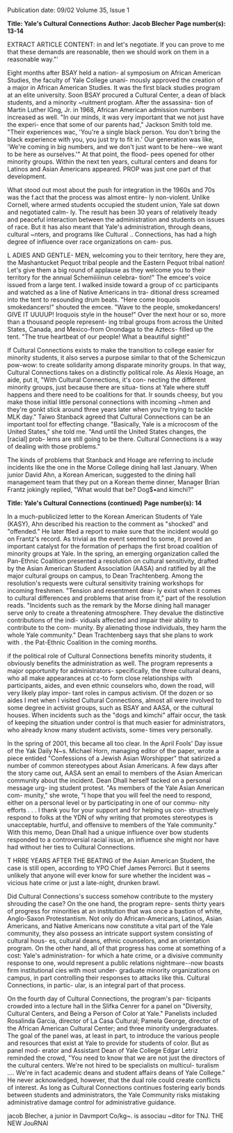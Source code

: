 Publication date: 09/02
Volume 35, Issue 1

**Title: Yale's Cultural Connections**
**Author: Jacob Blecher**
**Page number(s): 13-14**

EXTRACT ARTICLE CONTENT:
in and let's negotiate. If you can prove to 
me that these demands are reasonable, then 
we should work on them in a reasonable 
way."' 

Eight months after BSAY held a nation-
al symposium on African American 
Studies, the faculty of Yale College unani-
mously approved the creation of a major in 
African American Studies. It was the first 
black studies program at an elite university. 
Soon BSAY procured a Cultural Center, a 
dean of black students, and a minority 
~ruitment progtam. After the assassina-
tion of Martin Luther lGng, Jr. in 1968, 
African American admission numbers 
increased as well. "In our minds, it was very 
important that we not just have the experi-
ence that some of our parents had," 
Jackson Smith told me. "Their experiences 
wac, 'You're a single black person. You 
don't bring the black experience with you, 
you just try to fit in.' Our generation was 
like, 'We're coming in big numbers, and we 
don't just want to be here--we want to be 
here as ourselves.'" At that point, the flood-
pees opened for other minority groups. 
Within the next ten years, cultural centers 
and deans for Latinos and Asian Americans 
appeared. PROP was just one part of that 
development. 

What stood out most about the push 
for integration in the 1960s and 70s was 
the f.act that the process was almost entire-
ly non-violent. Unlike Cornell, where 
armed students occupied the student 
union, Yale sat down and negotiated calm-
ly. The result has been 30 years of relatively 
lteady and peaceful interaction between 
the administration and students on issues 
of race. But it has also meant that Yale's 
administration, through deans, cultural 
~nters, and programs like Cultural 
.. 
Connections, has had a high degree of 
influence over race organizations on cam-
pus. 

L
ADIES 
AND 
GENTLE-
MEN, welcoming you 
to their territory, here they 
are, 
the 
Mashantucket 
Pequot tribal people and 
the Eastern Pequot tribal 
nation! Let's give them a 
big round of applause as 
they welcome you to their 
territory for the annual 
Schemiiiiinun 
celebra-
tion!" The emcee's voice 
issued from a large tent. I 
walked inside toward a 
group of cc participants 
and watched as a line of 
Native Americans in tra-
ditional dress screamed 
into the tent to resounding 
drum beats. "Here come 
Iroquois 
smokedancers!" 
shouted 
the emcee. "Wave to the 
people, smokedancers! GIVE 
IT UUUUP! Iroquois style in 
the house!" Over the next 
hour or so, more than a 
thousand people represent-
ing tribal groups from across 
the United States, Canada, 
and 
Mexico-from 
Onondaga to the Aztecs-
filled up the tent. "The true heartbeat of 
our people! What a beautiful sight!" 

If Cultural Connections exists to make 
the transition to college easier for minority 
students, it also serves a purpose similar to 
that of the Schemiczun pow-wow: to create 
solidarity among disparate 
minority 
groups. In that way, Cultural Connections 
takes on a distinctly political role. As Alexis 
Hoage, an aide, put it, 
"With 
Cultural 
Connections, it's con-
necting the different 
minority groups, just 
because there are situa-
tions at Yale where stuff 
happens and there need 
to be coalitions for that. 
Ir sounds cheesy, but you 
make those initial little 
personal 
connections 
with incoming ~hmen 
and they're gonkt stick 
around three years later 
when you're trying to 
tackle MLK day." Taiwo 
Stanback agreed that Cultural 
Connections can 
be 
an 
important tool for effecting 
change. "Basically, Yale is a 
microcosm of the United 
States," she told me. "And 
until the United States 
changes, the [racial] prob-
lems are still going to be 
there. Cultural Connections 
is a way of dealing with 
those problems." 

The kinds of problems 
that Stanback and Hoage 
are referring to include 
incidents like the one in the Morse College 
dining hall last January. When junior 
David Ahn, a Korean American, suggested 
to the dining hall management team that 
they put on a Korean theme dinner, 
Manager Brian Frantz jokingly replied, 
"What would that be? Dog$•and kimchi?" 


**Title:  Yale's Cultural Connections (continued)**
**Page number(s): 14**

In a much-publicized letter to the Korean American Students of 
Yale (KASY), Ahn described his reaction to the comment as 
"shocked" and "offended." He later ftled a report to make sure that 
the incident would go on Frantz's record. As trivial as the event 
seemed to some, it proved an important catalyst for the formation 
of perhaps the first broad coalition of minority groups at Yale. In 
the spring, an emerging organization called the Pan-Ethnic 
Coalition presented a resolution on cultural sensitivity, drafted by 
the Asian American Student Association (AASA) and ratified by all 
the major cultural groups on campus, to Dean Trachtenberg. 
Among the resolution's requests were cultural sensitivity training 
workshops for incoming freshmen. "Tension and resentment dear-
ly exist when it comes to cultural differences and problems that arise 
from it," part of the resolution reads. "Incidents such as the remark 
by the Morse dining hall manager serve only to create a threatening 
atmosphere. They devalue the distinctive contributions of the indi-
viduals affected and impair their ability to contribute to the com-
munity. By alienating those individuals, they harm the whole Yale 
community." Dean Trachtenberg says that she plans to work with . 
the Pat-Ethnic Coalition in the coming months. 

if the political role of Cultural Connections benefits 
minority students, it obviously benefits the administration as well. 
The program represents a major opportunity for administrators-
specifically, the three cultural deans, who all make appearances at 
cc-to form close relationships with participants, aides, and even 
ethnic counselors who, down the road, will very likely play impor-
tant roles in campus activism. Of the dozen or so aides I met when 
I visited Cultural Connections, almost all were involved to some 
degree in activist groups, such as BSAY and AASA, or the cultural 
houses. When incidents such as the "dogs and kimchi" affair occur, 
the task of keeping the situation under control is that much easier 
for administrators, who already know many student activists, some-
times very personally. 

In the spring of 2001, this became all too clear. In the April 
Fools' Day issue of the Yak Daily N~s. Michael Horn, managing 
editor of the paper, wrote a piece entided "Confessions of a Jewish 
Asian Worshipper" that satirized a number of common stereotypes 
about Asian Americans. A few days after the story came out, AASA 
sent an email to members of the Asian American community about 
the incident. Dean Dhall herself tacked on a personal message urg-
ing student protest. "As members of the Yale Asian American com-
munity," she wrote, "I hope that you will feel the need to respond, 
either on a personal level or by participating in one of our commu-
nity efforts . . . I thank you for your support and for helping us con-
structively respond to folks at the YDN of why writing that promotes 
stereotypes is unacceptable, hurtful, and offensive to members of 
the Yale community." With this memo, Dean Dhall had a unique 
influence over bow students responded to a controversial racial 
issue, an influence she might nor have had without her ties to 
Cultural Connections. 

T 
HRRE YEARS AFTER THE BEATING of the Asian American Student, 
the case is still open, according to YPO Chief James Perrorci. But 
it seems unlikely that anyone will ever know for sure whether the 
incident was ~ vicious hate crime or just a late-night, drunken 
brawl. 

Did Cultural Connections's success somehow contribute to the 
mystery shrouding the case? On the one hand, the program repre-
sents thirty years of progress for minorities at an institution that was 
once a bastion of white, Anglo-Saxon Protestantism. Not only do 
African-Americans, Latinos, Asian Americans, and Native 
Americans now constitute a vital part of the Yale community, they 
also possess an intricate support system consisting of cultural hous-
es, cultural deans, ethnic counselors, and an orientation program. 
On the other hand, all of that progress has come at something of a 
cost: Yale's administration- for which a hate crime, or a divisive 
community response to one, would represent a public relations 
nightmare--now boasts firm institutional cies with most under-
graduate minority organizations on campus, in part controlling 
their responses to attacks like this. Cultural Connections, in partic-
ular, is an integral part of that process. 

On the fourth day of Cultural Connections, the program's par-
ticipants crowded into a lecture hall in the Slifka Cenrer for a panel 
on "Diversity, Cultural Centers, and Being a Person of Color at 
Yale." Panelists included Rosalinda Garcia, director of La Casa 
Cultural; Pamela George, director of the African American Cultural 
Center; and three minority undergraduates. The goal of the panel 
was, at least in part, to introduce the various people and resources 
that exist at Yale to provide for students of color. But as panel mod-
erator and Assistant Dean of Yale College Edgar Letriz reminded 
the crowd, "You need to know that we are not just the directors of 
the cultural centers. We're not hired to be specialists on multicul-
turalism .... We're in fact academic deans and student affairs deans 
of Yale College." He never acknowledged, however, that the dual 
role could create conflicts of interest. As long as Cultural 
Connections continues fostering early bonds between students and 
administrators, the Yale Community risks mistaking administrative 
damage control for administrative guidance. 

jacob Blecher, a junior in Davmport Co/kg~. 
is associau ~ditor for TNJ. 
THE NEW JouRNAl